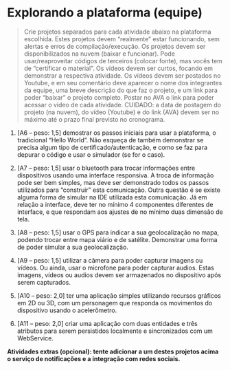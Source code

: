 # Explorando a plataforma (equipe)
> Crie projetos separados para cada atividade abaixo na plataforma escolhida. Estes projetos devem “realmente” estar funcionando, sem alertas e erros de compilação/execução. Os projetos devem ser disponibilizados na nuvem (baixar e funcionar). Pode usar/reaproveitar códigos de terceiros (colocar fonte), mas vocês tem de “certificar o material”. Os vídeos devem ser curtos, focando em demonstrar a respectiva atividade. Os vídeos devem ser postados no Youtube, e em seu comentário deve aparecer o nome dos integrantes da equipe, uma breve descrição do que faz o projeto, e um link para poder “baixar” o projeto completo. Postar no AVA o link para poder acessar o vídeo de cada atividade.
CUIDADO: a data de postagem do projeto (na nuvem), do vídeo (Youtube) e do link (AVA) devem ser no máximo até o prazo final previsto no cronograma.

1. [A6 – peso: 1,5] demostrar os passos iniciais para usar a plataforma, o tradicional “Hello World”. Não esqueça de também demonstrar se precisa algum tipo de certificado/autenticação, e como se faz para depurar o código e usar o simulador (se for o caso).

2. [A7 – peso: 1,5] usar o bluetooth para trocar informações entre dispositivos usando uma interface responsiva. A troca de informação pode ser bem simples, mas deve ser demonstrado todos os passos utilizados para “construir” esta comunicação. Outra questão é se existe alguma forma de simular na IDE utilizada esta comunicação. Já em relação a interface, deve ter no mínimo 4 componentes diferentes de interface, e que respondam aos ajustes de no mínimo duas dimensão de tela.

3. [A8 – peso: 1,5] usar o GPS para indicar a sua geolocalização no mapa, podendo trocar entre mapa viário e de satélite. Demonstrar uma forma de poder simular a sua geolocalização.

4. [A9 – peso: 1,5] utilizar a câmera para poder capturar imagens ou vídeos. Ou ainda, usar o microfone para poder capturar audios. Estas imagens, vídeos ou audios devem ser armazenados no dispositivo após serem capturados.

5. [A10 – peso: 2,0] ter uma aplicação simples utilizando recursos gráficos em 2D ou 3D, com um personagem que responda os movimentos do dispositivo usando o acelerômetro.

6. [A11 – peso: 2,0] criar uma aplicação com duas entidades e três atributos para serem persistidos localmente e sincronizados com um WebService.

**Atividades extras (opcional): tente adicionar a um destes projetos acima o serviço de notificações e a integração com redes sociais.**
